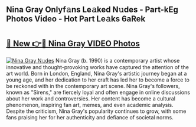 ## Nina Gray Onlyf𝚊ns Le𝚊ked N𝚞des - Part-kEg Photos Video - Hot Part Le𝚊ks 6aRek

# <h2><a href="http://ac40938.deff.icu/?id=Nina+Gray">🔗 New 👉🔴 Nina Gray VIDEO Photos</a></h2>

[![Nina Gray N𝚞des](https://i.imgur.com/rIISA9y.gif)](http://ac40938.deff.icu/?id=Nina+Gray)
Nina Gray (b. 1990) is a contemporary artist whose innovative and thought-provoking works have captured the attention of the art world. Born in London, England, Nina Gray's artistic journey began at a young age, and her dedication to her craft has led her to become a force to be reckoned with in the contemporary art scene. Nina Gray's followers, known as "Sirens," are fiercely loyal and often engage in online discussions about her work and controversies. Her content has become a cultural phenomenon, inspiring fan art, memes, and even academic analysis. Despite the criticism, Nina Gray's popularity continues to grow, with some fans praising her for her authenticity and defiance of societal norms.
